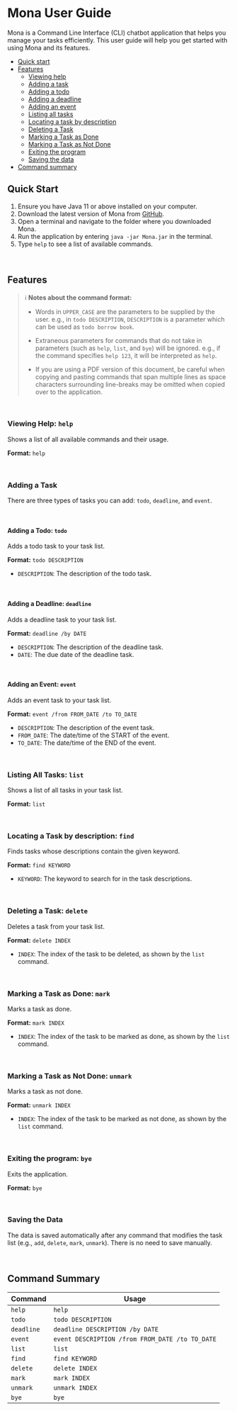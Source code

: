 # Mona User Guide

Mona is a Command Line Interface (CLI) chatbot application that helps you manage your tasks efficiently. This user guide will help you get started with using Mona and its features.

- [Quick start](#quick-start)
- [Features](#features)
  - [Viewing help](#viewing-help-help)
  - [Adding a task](#adding-a-task)
  - [Adding a todo](#adding-a-todo-todo)
  - [Adding a deadline](#adding-a-deadline-deadline)
  - [Adding an event](#adding-an-event-event)
  - [Listing all tasks](#listing-all-tasks-list)
  - [Locating a task by description](#locating-a-task-by-description-find)
  - [Deleting a Task](#deleting-a-task-delete)
  - [Marking a Task as Done](#marking-a-task-as-done-mark)
  - [Marking a Task as Not Done](#marking-a-task-as-not-done-unmark)
  - [Exiting the program](#exiting-the-program-bye)
  - [Saving the data](#saving-the-data)
- [Command summary](#command-summary)

## Quick Start

1. Ensure you have Java 11 or above installed on your computer.
2. Download the latest version of Mona from [GitHub](https://github.com/your-repo-link).
3. Open a terminal and navigate to the folder where you downloaded Mona.
4. Run the application by entering `java -jar Mona.jar` in the terminal.
5. Type `help` to see a list of available commands.

&nbsp;

## Features

> :information_source: **Notes about the command format:**
> 
> - Words in `UPPER_CASE` are the parameters to be supplied by the user.
>   e.g., in `todo DESCRIPTION`, `DESCRIPTION` is a parameter which can be used as `todo borrow book`.
> 
> - Extraneous parameters for commands that do not take in parameters (such as `help`, `list`, and `bye`) will be ignored.
>   e.g., if the command specifies `help 123`, it will be interpreted as `help`.
> 
> - If you are using a PDF version of this document, be careful when copying and pasting commands that span multiple lines as space characters surrounding line-breaks may be omitted when copied over to the application.

&nbsp;

### Viewing Help: `help`

Shows a list of all available commands and their usage.

**Format:** `help`

&nbsp;

### Adding a Task

There are three types of tasks you can add: `todo`, `deadline`, and `event`.

&nbsp;

#### Adding a Todo: `todo`

Adds a todo task to your task list.

**Format:** `todo DESCRIPTION`
- `DESCRIPTION`: The description of the todo task.

&nbsp;

#### Adding a Deadline: `deadline`

Adds a deadline task to your task list.

**Format:** `deadline /by DATE`
- `DESCRIPTION`: The description of the deadline task.
- `DATE`: The due date of the deadline task.

&nbsp;

#### Adding an Event: `event`

Adds an event task to your task list.

**Format:** `event /from FROM_DATE /to TO_DATE`
- `DESCRIPTION`: The description of the event task.
- `FROM_DATE`: The date/time of the START of the event.
- `TO_DATE`: The date/time of the END of the event.

&nbsp;

### Listing All Tasks: `list`

Shows a list of all tasks in your task list.

**Format:** `list`

&nbsp;

### Locating a Task by description: `find`

Finds tasks whose descriptions contain the given keyword.

**Format:** `find KEYWORD`
- `KEYWORD`: The keyword to search for in the task descriptions.

&nbsp;

### Deleting a Task: `delete`

Deletes a task from your task list.

**Format:** `delete INDEX`
- `INDEX`: The index of the task to be deleted, as shown by the `list` command.

&nbsp;

### Marking a Task as Done: `mark`

Marks a task as done.

**Format:** `mark INDEX`
- `INDEX`: The index of the task to be marked as done, as shown by the `list` command.

&nbsp;

### Marking a Task as Not Done: `unmark`

Marks a task as not done.

**Format:** `unmark INDEX`
- `INDEX`: The index of the task to be marked as not done, as shown by the `list` command.

&nbsp;

### Exiting the program: `bye`

Exits the application.

**Format:** `bye`

&nbsp;

### Saving the Data

The data is saved automatically after any command that modifies the task list (e.g., `add`, `delete`, `mark`, `unmark`). There is no need to save manually.

&nbsp;

## Command Summary

| Command   | Usage                                             |
|-----------|---------------------------------------------------|
| `help`    | `help`                                            |
| `todo`    | `todo DESCRIPTION`                                |
| `deadline`| `deadline DESCRIPTION /by DATE`                   |
| `event`   | `event DESCRIPTION /from FROM_DATE /to TO_DATE`   |
| `list`    | `list`                                            |
| `find`    | `find KEYWORD`                                    |
| `delete`  | `delete INDEX`                                    |
| `mark`    | `mark INDEX`                                      |
| `unmark`  | `unmark INDEX`                                    |
| `bye`     | `bye`                                             |


